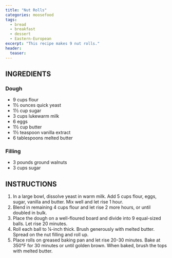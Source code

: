 ```yaml
---
title: "Nut Rolls"
categories: moosefood
tags: 
  - bread
  - breakfast
  - dessert
  - Eastern-European
excerpt: "This recipe makes 9 nut rolls."
header:
  teaser: 
---
```


## INGREDIENTS

### Dough
* 9 cups flour
* 1½ ounces quick yeast
* 1½ cup sugar
* 3 cups lukewarm milk
* 6 eggs
* 1½ cup butter
* 1½ teaspoon vanilla extract
* 6 tablespoons melted butter

### Filling
* 3 pounds ground walnuts
* 3 cups sugar


## INSTRUCTIONS
1. In a large bowl, dissolve yeast in warm milk. Add 5 cups flour, eggs, sugar, vanilla and butter. Mix well and let rise 1 hour.
2. Blend in remaining 4 cups flour and let rise 2 more hours, or until doubled in bulk.
3. Place the dough on a well-floured board and divide into 9 equal-sized balls. Let rise 20 minutes.
4. Roll each ball to ¼-inch thick. Brush generously with melted butter. Spread on the nut filling and roll up.
5. Place rolls on greased baking pan and let rise 20-30 minutes. Bake at 350°F for 30 minutes or until golden brown. When baked, brush the tops with melted butter.